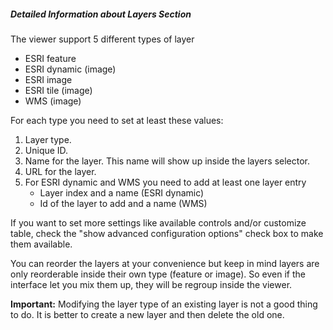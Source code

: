 ##### Detailed Information about _Layers_ Section

The viewer support 5 different types of layer
* ESRI feature
* ESRI dynamic (image)
* ESRI image
* ESRI tile (image)
* WMS (image)

For each type you need to set at least these values:
1. Layer type.
2. Unique ID.
3. Name for the layer. This name will show up inside the layers selector.
4. URL for the layer.
5. For ESRI dynamic and WMS you need to add at least one layer entry
    * Layer index and a name (ESRI dynamic)
    * Id of the layer to add and a name (WMS)

If you want to set more settings like available controls and/or customize table, check the "show advanced configuration options" check box to make them available.

You can reorder the layers at your convenience but keep in mind layers are only reorderable inside their own type (feature or image). So even if the interface let you mix them up, they will be regroup inside the viewer.

__Important:__ Modifying the layer type of an existing layer is not a good thing to do. It is better to create a new layer and then delete the old one.
